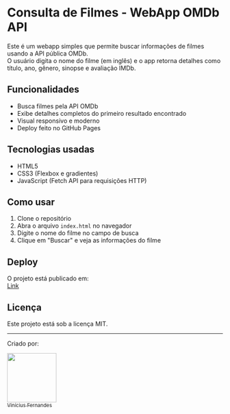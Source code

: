# Consulta de Filmes - WebApp OMDb API

Este é um webapp simples que permite buscar informações de filmes usando a API pública OMDb.  
O usuário digita o nome do filme (em inglês) e o app retorna detalhes como título, ano, gênero, sinopse e avaliação IMDb.

## Funcionalidades

- Busca filmes pela API OMDb
- Exibe detalhes completos do primeiro resultado encontrado
- Visual responsivo e moderno
- Deploy feito no GitHub Pages

## Tecnologias usadas

- HTML5
- CSS3 (Flexbox e gradientes)
- JavaScript (Fetch API para requisições HTTP)

## Como usar

1. Clone o repositório
2. Abra o arquivo `index.html` no navegador
3. Digite o nome do filme no campo de busca
4. Clique em "Buscar" e veja as informações do filme

## Deploy

O projeto está publicado em:  
[Link](https://viniflr.github.io/searchMovies/)

## Licença

Este projeto está sob a licença MIT.

---

Criado por:

[<img loading="lazy" src="https://avatars.githubusercontent.com/u/119247208?s=400&u=a41a122510e3447159fb98c4797d79ff19b43e39&v=4" width=115><br><sub>Vinícius Fernandes</sub>](https://github.com/Viniflr)
